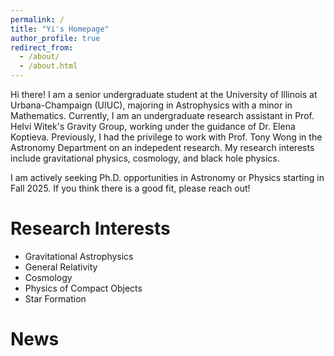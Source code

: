 ```yaml
---
permalink: /
title: "Yi's Homepage"
author_profile: true
redirect_from: 
  - /about/
  - /about.html
---
```


Hi there! I am a senior undergraduate student at the University of Illinois at Urbana-Champaign (UIUC), majoring in Astrophysics with a minor in Mathematics. Currently, I am an undergraduate research assistant in Prof. Helvi Witek's Gravity Group, working under the guidance of Dr. Elena Koptieva. Previously, I had the privilege to work with Prof. Tony Wong in the Astronomy Department on an indepedent research. My research interests include gravitational physics, cosmology, and black hole physics.

I am actively seeking Ph.D. opportunities in Astronomy or Physics starting in Fall 2025. If you think there is a good fit, please reach out!

Research Interests
======
- Gravitational Astrophysics
- General Relativity
- Cosmology
- Physics of Compact Objects
- Star Formation

News
======
